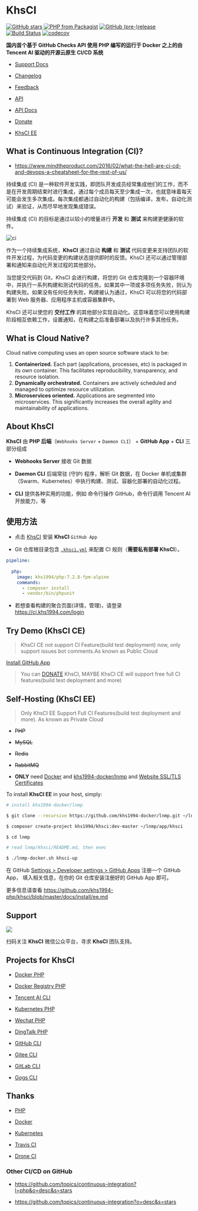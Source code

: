 # KhsCI

[![GitHub stars](https://img.shields.io/github/stars/khs1994-php/khsci.svg?style=social&label=Stars)](https://github.com/khs1994-php/khsci) [![PHP from Packagist](https://img.shields.io/packagist/php-v/khs1994/khsci.svg)](https://packagist.org/packages/khs1994/khsci) [![GitHub (pre-)release](https://img.shields.io/github/release/khs1994-php/khsci/all.svg)](https://github.com/khs1994-php/khsci/releases) [![Build Status](https://ci2.khs1994.com:10000/github/khs1994-php/khsci/status?branch=master)](https://ci.khs1994.com/github/khs1994-php/khsci) [![codecov](https://codecov.io/gh/khs1994-php/khsci/branch/master/graph/badge.svg)](https://codecov.io/gh/khs1994-php/khsci)

**国内首个基于 GitHub Checks API 使用 PHP 编写的运行于 Docker 之上的由 Tencent AI 驱动的开源云原生 CI/CD 系统**

* [Support Docs](https://docs.ci.khs1994.com)

* [Changelog](https://github.com/khs1994-php/khsci/blob/master/CHANGELOG.md)

* [Feedback](https://github.com/khs1994-php/khsci/issues)

* [API](https://ci.khs1994.com/api)

* [API Docs](https://api.ci.khs1994.com)

* [Donate](https://zan.khs1994.com)

* [KhsCI EE](https://github.com/khs1994-php/khsci/tree/master/docs#about-khsci-ce-and-ee)

## What is Continuous Integration (CI)?

* https://www.mindtheproduct.com/2016/02/what-the-hell-are-ci-cd-and-devops-a-cheatsheet-for-the-rest-of-us/

持续集成 (CI) 是一种软件开发实践，即团队开发成员经常集成他们的工作，而不是在开发周期结束时进行集成，通过每个成员每天至少集成一次，也就意味着每天可能会发生多次集成。每次集成都通过自动化的构建（包括编译，发布，自动化测试）来验证，从而尽早地发现集成错误。

持续集成 (CI) 的目标是通过以较小的增量进行 **开发** 和 **测试** 来构建更健康的软件。

![ci](https://user-images.githubusercontent.com/16733187/41330207-9416717c-6f04-11e8-961f-c606303e7bb5.jpg)

作为一个持续集成系统，**KhsCI** 通过自动 **构建** 和 **测试** 代码变更来支持团队的软件开发过程，为代码变更的构建状态提供即时的反馈。KhsCI 还可以通过管理部署和通知来自动化开发过程的其他部分。

当您提交代码到 Git，KhsCI 会进行构建，将您的 Git 仓库克隆到一个容器环境中，并执行一系列构建和测试代码的任务。如果其中一项或多项任务失败，则认为构建失败。如果没有任何任务失败，构建被认为通过，KhsCI 可以将您的代码部署到 Web 服务器、应用程序主机或容器集群中。

KhsCI 还可以使您的 **交付工作** 的其他部分实现自动化。这意味着您可以使用构建阶段相互依赖工作，设置通知，在构建之后准备部署以及执行许多其他任务。

## What is Cloud Native?

Cloud native computing uses an open source software stack to be:

1. **Containerized.** Each part (applications, processes, etc) is packaged in its own container. This facilitates reproducibility, transparency, and resource isolation.
2. **Dynamically orchestrated.** Containers are actively scheduled and managed to optimize resource utilization.
3. **Microservices oriented.** Applications are segmented into microservices. This significantly increases the overall agility and maintainability of applications.

## About KhsCI

**KhsCI** 由 **PHP 后端**（`Webhooks Server` + `Daemon CLI`） + **GitHub App** + **CLI** 三部分组成

* **Webhooks Server** 接收 Git 数据

* **Daemon CLI** 后端常驻 (守护) 程序，解析 Git 数据，在 Docker 单机或集群（Swarm、Kubernetes）中执行构建、测试、容器化部署的自动化过程。

* **CLI** 提供各种实用的功能，例如 命令行操作 GitHub，命令行调用 Tencent AI 开放能力，等

## 使用方法

* 点击 [KhsCI](https://github.com/apps/khsci) 安装 **KhsCI** `GitHub App`

* Git 仓库根目录包含 [`.khsci.yml`](https://github.com/khs1994-php/khsci/tree/master/yml_examples) 来配置 CI 规则（**需要私有部署 KhsCI**）。

```yaml
pipeline:
  
  php:
    image: khs1994/php:7.2.8-fpm-alpine
    commands:
      - composer install
      - vendor/bin/phpunit
```

* 若想查看构建的聚合页面(详情，管理)，请登录 https://ci.khs1994.com/login

## Try Demo (KhsCI CE)

> KhsCI CE not support CI Feature(build test deployment) now, only support issues bot comments.As known as Public Cloud

[Install GitHub App](https://github.com/khs1994-php/khsci/tree/master/docs)

> You can [DONATE](https://zan.khs1994.com) KhsCI, MAYBE KhsCI CE will support free full CI features(build test deployment and more)

## Self-Hosting (KhsCI EE)

> Only KhsCI EE Support Full CI Features(build test deployment and more). As known as Private Cloud

* ~~PHP~~

* ~~MySQL~~

* ~~Redis~~

* ~~RabbitMQ~~

* **ONLY** need [Docker](https://github.com/yeasy/docker_practice/tree/master/install) and [khs1994-docker/lnmp](https://github.com/khs1994-docker/lnmp) and [Website SSL/TLS Certificates](https://github.com/Neilpang/acme.sh)

To install **KhsCI EE** in your host, simply:

```bash
# install khs1994-docker/lnmp

$ git clone --recursive https://github.com/khs1994-docker/lnmp.git ~/lnmp

$ composer create-project khs1994/khsci:dev-master ~/lnmp/app/khsci

$ cd lnmp

# read lnmp/khsci/README.md, then exec

$ ./lnmp-docker.sh khsci-up
```

在 GitHub [Settings > Developer settings > GitHub Apps](https://github.com/settings/apps) 注册一个 GitHub App， 填入相关信息，在你的 Git 仓库安装注册好的 GitHub App 即可。

更多信息请查看 https://github.com/khs1994-php/khsci/blob/master/docs/install/ee.md

## Support

![](https://user-images.githubusercontent.com/16733187/41222863-c610772e-6d9a-11e8-8847-27ac16c8fb54.jpg)

扫码关注 **KhsCI** 微信公众平台，寻求 **KhsCI** 团队支持。

## Projects for KhsCI

* [Docker PHP](https://github.com/khs1994-docker/libdocker)

* [Docker Registry PHP](https://github.com/khs1994-docker/libregistry)

* [Tencent AI CLI]()

* [Kubernetes PHP]()

* [Wechat PHP](https://github.com/khs1994-php/libwechat)

* [DingTalk PHP]()

* [GitHub CLI]()

* [Gitee CLI]()

* [GitLab CLI]()

* [Gogs CLI]()

## Thanks

* [PHP](https://www.php.net)

* [Docker](https://www.docker.com)

* [Kubernetes](https://kubernetes.io/)

* [Travis CI](https://travis-ci.com)

* [Drone CI](https://drone.io)

### Other CI/CD on GitHub

* https://github.com/topics/continuous-integration?l=php&o=desc&s=stars

* https://github.com/topics/continuous-integration?o=desc&s=stars
